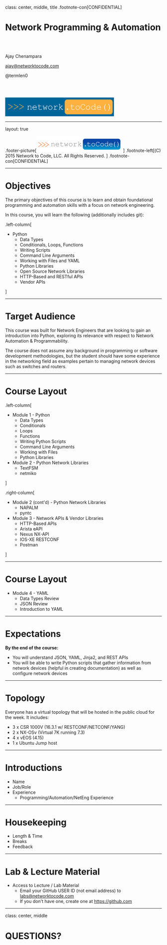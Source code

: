 class: center, middle, title
.footnote-con[CONFIDENTIAL]
<br>

# Network Programming & Automation

<br>
<br>

Ajay Chenampara

ajay@networktocode.com

@termlen0

<br><br>

<img src="slides/media/Footer1.PNG" alt="Blue Logo" style="alight:middle;width:350px;height:60px;">


---
layout: true

.footer-picture[![Network to Code Logo](slides/media/Footer2.PNG)]
.footnote-left[(C) 2015 Network to Code, LLC. All Rights Reserved. ]
.footnote-con[CONFIDENTIAL]

---
# Objectives

The primary objectives of this course is to learn and obtain foundational programming and automation skills with a focus on network engineering.

In this course, you will learn the following (additionally includes git):

.left-column[
- Python
  - Data Types
  - Conditionals, Loops, Functions
  - Writing Scripts
  - Command Line Arguments
  - Working with Files and YAML
  - Python Libraries
  - Open Source Network Libraries
  - HTTP-Based and RESTful APIs
  - Vendor APIs

]

---

# Target Audience

This course was built for Network Engineers that are looking to gain an introduction into Python, exploring its relevance with respect to Network Automation & Programmability.  

The course does not assume any background in programming or software development methodologies, but the student should have some experience in the networking field as examples pertain to managing network devices such as switches and routers.


---
# Course Layout

.left-column[
- Module 1 - Python
  - Data Types
  - Conditionals
  - Loops
  - Functions
  - Writing Python Scripts
  - Command Line Arguments
  - Working with Files
  - Python Libraries
- Module 2 - Python Network Libraries
  - TextFSM
  - netmiko

]

.right-column[
- Module 2 (cont'd) - Python Network Libraries
  - NAPALM
  - pyntc
- Module 3 - Network APIs & Vendor Libraries
  - HTTP-Based APIs
  - Arista eAPI
  - Nexus NX-API
  - IOS-XE RESTCONF
  - Postman

]

---
# Course Layout

- Module 4 - YAML
  - Data Types Review
  - JSON Review
  - Introduction to YAML


---

# Expectations

**By the end of the course:**

- You will understand JSON, YAML, Jinja2, and REST APIs
- You will be able to write Python scripts that gather information from network devices (helpful in creating documentation) as well as configure network devices



---

# Topology

Everyone has a virtual topology that will be hosted in the public cloud for the week.  It includes:

- 3 x CSR 1000V  (16.3.1 w/ RESTCONF/NETCONF/YANG)
- 2 x NX-OSv (Virtual 7K running 7.3)
- 4 x vEOS (4.15)
- 1 x Ubuntu Jump host


---

# Introductions

- Name 
- Job/Role
- Experience
  - Programming/Automation/NetEng Experience

---


# Housekeeping

- Length & Time
- Breaks
- Feedback

---


# Lab & Lecture Material

- Access to Lecture / Lab Material
  - Email your GitHub USER ID (not email address) to labs@networktocode.com
  - If you don't have one, create one at https://github.com


---
class: center, middle

# QUESTIONS?


